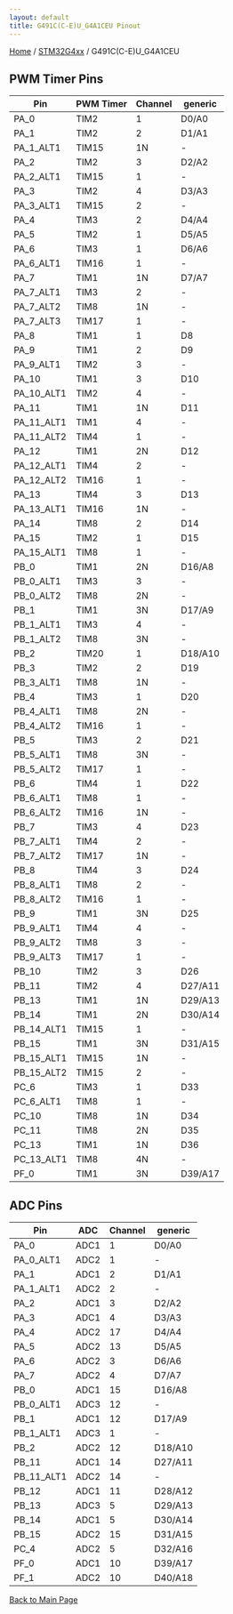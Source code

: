 ```yaml
---
layout: default
title: G491C(C-E)U_G4A1CEU Pinout
---
```


[Home](../../index.md) / [STM32G4xx](../index.md) / G491C(C-E)U_G4A1CEU

## PWM Timer Pins

| Pin | PWM Timer | Channel | generic |
| --- | --- | --- | --- |
| PA_0 | TIM2 | 1 | D0/A0 |
| PA_1 | TIM2 | 2 | D1/A1 |
| PA_1_ALT1 | TIM15 | 1N | - |
| PA_2 | TIM2 | 3 | D2/A2 |
| PA_2_ALT1 | TIM15 | 1 | - |
| PA_3 | TIM2 | 4 | D3/A3 |
| PA_3_ALT1 | TIM15 | 2 | - |
| PA_4 | TIM3 | 2 | D4/A4 |
| PA_5 | TIM2 | 1 | D5/A5 |
| PA_6 | TIM3 | 1 | D6/A6 |
| PA_6_ALT1 | TIM16 | 1 | - |
| PA_7 | TIM1 | 1N | D7/A7 |
| PA_7_ALT1 | TIM3 | 2 | - |
| PA_7_ALT2 | TIM8 | 1N | - |
| PA_7_ALT3 | TIM17 | 1 | - |
| PA_8 | TIM1 | 1 | D8 |
| PA_9 | TIM1 | 2 | D9 |
| PA_9_ALT1 | TIM2 | 3 | - |
| PA_10 | TIM1 | 3 | D10 |
| PA_10_ALT1 | TIM2 | 4 | - |
| PA_11 | TIM1 | 1N | D11 |
| PA_11_ALT1 | TIM1 | 4 | - |
| PA_11_ALT2 | TIM4 | 1 | - |
| PA_12 | TIM1 | 2N | D12 |
| PA_12_ALT1 | TIM4 | 2 | - |
| PA_12_ALT2 | TIM16 | 1 | - |
| PA_13 | TIM4 | 3 | D13 |
| PA_13_ALT1 | TIM16 | 1N | - |
| PA_14 | TIM8 | 2 | D14 |
| PA_15 | TIM2 | 1 | D15 |
| PA_15_ALT1 | TIM8 | 1 | - |
| PB_0 | TIM1 | 2N | D16/A8 |
| PB_0_ALT1 | TIM3 | 3 | - |
| PB_0_ALT2 | TIM8 | 2N | - |
| PB_1 | TIM1 | 3N | D17/A9 |
| PB_1_ALT1 | TIM3 | 4 | - |
| PB_1_ALT2 | TIM8 | 3N | - |
| PB_2 | TIM20 | 1 | D18/A10 |
| PB_3 | TIM2 | 2 | D19 |
| PB_3_ALT1 | TIM8 | 1N | - |
| PB_4 | TIM3 | 1 | D20 |
| PB_4_ALT1 | TIM8 | 2N | - |
| PB_4_ALT2 | TIM16 | 1 | - |
| PB_5 | TIM3 | 2 | D21 |
| PB_5_ALT1 | TIM8 | 3N | - |
| PB_5_ALT2 | TIM17 | 1 | - |
| PB_6 | TIM4 | 1 | D22 |
| PB_6_ALT1 | TIM8 | 1 | - |
| PB_6_ALT2 | TIM16 | 1N | - |
| PB_7 | TIM3 | 4 | D23 |
| PB_7_ALT1 | TIM4 | 2 | - |
| PB_7_ALT2 | TIM17 | 1N | - |
| PB_8 | TIM4 | 3 | D24 |
| PB_8_ALT1 | TIM8 | 2 | - |
| PB_8_ALT2 | TIM16 | 1 | - |
| PB_9 | TIM1 | 3N | D25 |
| PB_9_ALT1 | TIM4 | 4 | - |
| PB_9_ALT2 | TIM8 | 3 | - |
| PB_9_ALT3 | TIM17 | 1 | - |
| PB_10 | TIM2 | 3 | D26 |
| PB_11 | TIM2 | 4 | D27/A11 |
| PB_13 | TIM1 | 1N | D29/A13 |
| PB_14 | TIM1 | 2N | D30/A14 |
| PB_14_ALT1 | TIM15 | 1 | - |
| PB_15 | TIM1 | 3N | D31/A15 |
| PB_15_ALT1 | TIM15 | 1N | - |
| PB_15_ALT2 | TIM15 | 2 | - |
| PC_6 | TIM3 | 1 | D33 |
| PC_6_ALT1 | TIM8 | 1 | - |
| PC_10 | TIM8 | 1N | D34 |
| PC_11 | TIM8 | 2N | D35 |
| PC_13 | TIM1 | 1N | D36 |
| PC_13_ALT1 | TIM8 | 4N | - |
| PF_0 | TIM1 | 3N | D39/A17 |


## ADC Pins

| Pin | ADC | Channel | generic |
| --- | --- | --- | --- |
| PA_0 | ADC1 | 1 | D0/A0 |
| PA_0_ALT1 | ADC2 | 1 | - |
| PA_1 | ADC1 | 2 | D1/A1 |
| PA_1_ALT1 | ADC2 | 2 | - |
| PA_2 | ADC1 | 3 | D2/A2 |
| PA_3 | ADC1 | 4 | D3/A3 |
| PA_4 | ADC2 | 17 | D4/A4 |
| PA_5 | ADC2 | 13 | D5/A5 |
| PA_6 | ADC2 | 3 | D6/A6 |
| PA_7 | ADC2 | 4 | D7/A7 |
| PB_0 | ADC1 | 15 | D16/A8 |
| PB_0_ALT1 | ADC3 | 12 | - |
| PB_1 | ADC1 | 12 | D17/A9 |
| PB_1_ALT1 | ADC3 | 1 | - |
| PB_2 | ADC2 | 12 | D18/A10 |
| PB_11 | ADC1 | 14 | D27/A11 |
| PB_11_ALT1 | ADC2 | 14 | - |
| PB_12 | ADC1 | 11 | D28/A12 |
| PB_13 | ADC3 | 5 | D29/A13 |
| PB_14 | ADC1 | 5 | D30/A14 |
| PB_15 | ADC2 | 15 | D31/A15 |
| PC_4 | ADC2 | 5 | D32/A16 |
| PF_0 | ADC1 | 10 | D39/A17 |
| PF_1 | ADC2 | 10 | D40/A18 |


[Back to Main Page](../../index.md)